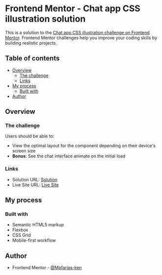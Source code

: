 # Frontend Mentor - Chat app CSS illustration solution

This is a solution to the [Chat app CSS illustration challenge on Frontend Mentor](https://www.frontendmentor.io/challenges/chat-app-css-illustration-O5auMkFqY). Frontend Mentor challenges help you improve your coding skills by building realistic projects. 

## Table of contents

- [Overview](#overview)
  - [The challenge](#the-challenge)
  - [Links](#links)
- [My process](#my-process)
  - [Built with](#built-with)
- [Author](#author)

## Overview

### The challenge

Users should be able to:

- View the optimal layout for the component depending on their device's screen size
- **Bonus**: See the chat interface animate on the initial load

### Links

- Solution URL: [Solution](https://www.frontendmentor.io/solutions/chat-app-css-illustration-oLhtAP_yfK)
- Live Site URL: [Live Site](https://mauriciompf.github.io/Chat-App-css-illustration/)

## My process

### Built with

- Semantic HTML5 markup
- Flexbox
- CSS Grid
- Mobile-first workflow

## Author

- Frontend Mentor - [@Mpfarias-ken](https://www.frontendmentor.io/profile/Mpfarias-ken)
